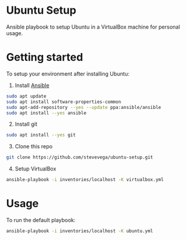 # Ubuntu Setup

Ansible playbook to setup Ubuntu in a VirtualBox machine for personal usage.

# Getting started

To setup your environment after installing Ubuntu:

1. Install [Ansible](https://docs.ansible.com/ansible/latest/installation_guide/intro_installation.html#installing-ansible-on-ubuntu)

```sh
sudo apt update
sudo apt install software-properties-common
sudo apt-add-repository --yes --update ppa:ansible/ansible
sudo apt install --yes ansible
```

2. Install git

```sh
sudo apt install --yes git
```

3. Clone this repo

```sh
git clone https://github.com/stevevega/ubuntu-setup.git
```

4. Setup VirtualBox

```sh
ansible-playbook -i inventories/localhost -K virtualbox.yml
```

# Usage

To run the default playbook:

```sh
ansible-playbook -i inventories/localhost -K ubuntu.yml
```
